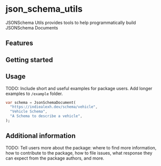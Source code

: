 # json_schema_utils

JSONSchema Utils provides tools to help programmatically build JSONSchema Documents

## Features



## Getting started

## Usage

TODO: Include short and useful examples for package users. Add longer examples
to `/example` folder. 

```dart
var schema = JsonSchemaDocument(
  "https://indiealexh.dev/schema/vehicle",
  "Vehicle Schema",
  "A Schema to describe a vehicle",
);
```

## Additional information

TODO: Tell users more about the package: where to find more information, how to 
contribute to the package, how to file issues, what response they can expect 
from the package authors, and more.
